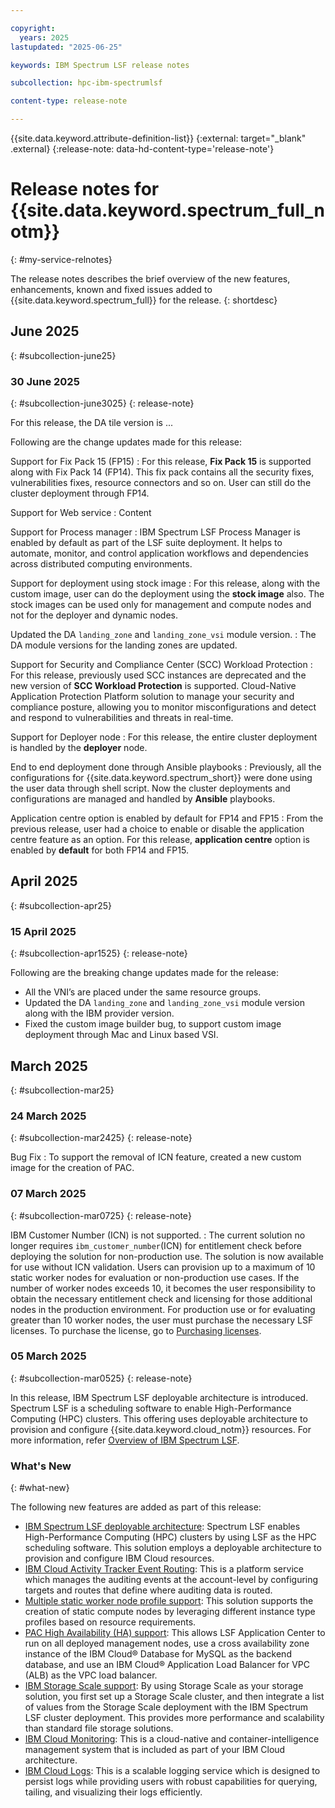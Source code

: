 ```yaml
---

copyright:
  years: 2025
lastupdated: "2025-06-25"

keywords: IBM Spectrum LSF release notes

subcollection: hpc-ibm-spectrumlsf

content-type: release-note

---
```




{{site.data.keyword.attribute-definition-list}}
{:external: target="_blank" .external}
{:release-note: data-hd-content-type='release-note'}



# Release notes for {{site.data.keyword.spectrum_full_notm}}
{: #my-service-relnotes}

The release notes describes the brief overview of the new features, enhancements, known and fixed issues added to {{site.data.keyword.spectrum_full}} for the release.
{: shortdesc}

## June 2025
{: #subcollection-june25}

### 30 June 2025
{: #subcollection-june3025}
{: release-note}

For this release, the DA tile version is ...

Following are the change updates made for this release:

Support for Fix Pack 15 (FP15)
:   For this release, **Fix Pack 15** is supported along with Fix Pack 14 (FP14). This fix pack contains all the security fixes, vulnerabilities fixes, resource connectors and so on.
User can still do the cluster deployment through FP14.

Support for Web service
:   Content

Support for Process manager
:   IBM Spectrum LSF Process Manager is enabled by default as part of the LSF suite deployment. It helps to automate, monitor, and control application workflows and dependencies across distributed computing environments.

Support for deployment using stock image
:   For this release, along with the custom image, user can do the deployment using the **stock image** also. The stock images can be used only for management and compute nodes and not for the deployer and dynamic nodes.

Updated the DA `landing_zone` and `landing_zone_vsi` module version.
:   The DA module versions for the landing zones are updated.

Support for Security and Compliance Center (SCC) Workload Protection
:   For this release, previously used SCC instances are deprecated and the new version of **SCC Workload Protection** is supported. Cloud-Native Application Protection Platform solution to manage your security and compliance posture, allowing you to monitor misconfigurations and detect and respond to vulnerabilities and threats in real-time.

Support for Deployer node
:   For this release, the entire cluster deployment is handled by the **deployer** node.

End to end deployment done through Ansible playbooks
:   Previously, all the configurations for {{site.data.keyword.spectrum_short}} were done using the user data through shell script. Now the cluster deployments and configurations are managed and handled by **Ansible** playbooks.

Application centre option is enabled by default for FP14 and FP15
:   From the previous release, user had a choice to enable or disable the application centre feature as an option. For this release, **application centre** option is enabled by **default** for both FP14 and FP15.

## April 2025
{: #subcollection-apr25}

### 15 April 2025
{: #subcollection-apr1525}
{: release-note}

Following are the breaking change updates made for the release:
* All the VNI’s are placed under the same resource groups.
* Updated the DA `landing_zone` and `landing_zone_vsi` module version along with the IBM provider version.
* Fixed the custom image builder bug, to support custom image deployment through Mac and Linux based VSI.

## March 2025
{: #subcollection-mar25}

### 24 March 2025
{: #subcollection-mar2425}
{: release-note}

Bug Fix
:   To support the removal of ICN feature, created a new custom image for the creation of PAC.

### 07 March 2025
{: #subcollection-mar0725}
{: release-note}

IBM Customer Number (ICN) is not supported.
:   The current solution no longer requires `ibm_customer_number`(ICN) for entitlement check before deploying the solution for non-production use. The solution is now available for use without ICN validation. Users can provision up to a maximum of 10 static worker nodes for evaluation or non-production use cases. If the number of worker nodes exceeds 10, it becomes the user responsibility to obtain the necessary entitlement check and licensing for those additional nodes in the production environment. For production use or for evaluating greater than 10 worker nodes, the user must purchase the necessary LSF licenses. To purchase the license, go to [Purchasing licenses](https://www.ibm.com/docs/en/devops-test-embedded/9.0.0?topic=licenses-purchasing).

### 05 March 2025
{: #subcollection-mar0525}
{: release-note}

In this release, IBM Spectrum LSF deployable architecture is introduced. Spectrum LSF is a scheduling software to enable High-Performance Computing (HPC) clusters. This offering uses deployable architecture to provision and configure {{site.data.keyword.cloud_notm}} resources. For more information, refer [Overview of IBM Spectrum LSF](/docs/hpc-ibm-spectrumlsf?topic=hpc-ibm-spectrumlsf-about-spectrum-lsf).

### What's New
{: #what-new}

The following new features are added as part of this release:

* [IBM Spectrum LSF deployable architecture](/docs/hpc-ibm-spectrumlsf?topic=hpc-ibm-spectrumlsf-ibm-spectrum-lsf): Spectrum LSF enables High-Performance Computing (HPC) clusters by using LSF as the HPC scheduling software. This solution employs a deployable architecture to provision and configure IBM Cloud resources.
* [IBM Cloud Activity Tracker Event Routing](/docs/hpc-ibm-spectrumlsf?topic=hpc-ibm-spectrumlsf-activity-tracker-overview): This is a platform service which manages the auditing events at the account-level by configuring targets and routes that define where auditing data is routed.
* [Multiple static worker node profile support](/docs/hpc-ibm-spectrumlsf?topic=hpc-ibm-spectrumlsf-considerations-for-HPC-custer-compute-types): This solution supports the creation of static compute nodes by leveraging different instance type profiles based on resource requirements.
* [PAC High Availability (HA) support](/docs/hpc-ibm-spectrumlsf?topic=hpc-ibm-spectrumlsf-before-deploy-application-center): This allows LSF Application Center to run on all deployed management nodes, use a cross availability zone instance of the IBM Cloud® Database for MySQL as the backend database, and use an IBM Cloud® Application Load Balancer for VPC (ALB) as the VPC load balancer.
* [IBM Storage Scale support](/docs/hpc-ibm-spectrumlsf?topic=hpc-ibm-spectrumlsf-integrating-scale): By using Storage Scale as your storage solution, you first set up a Storage Scale cluster, and then integrate a list of values from the Storage Scale deployment with the IBM Spectrum LSF cluster deployment. This provides more performance and scalability than standard file storage solutions.
* [IBM Cloud Monitoring](/docs/hpc-ibm-spectrumlsf?topic=hpc-ibm-spectrumlsf-cloud-monitoring-overview): This is a cloud-native and container-intelligence management system that is included as part of your IBM Cloud architecture.
* [IBM Cloud Logs](/docs/hpc-ibm-spectrumlsf?topic=hpc-ibm-spectrumlsf-cloud-logs-overview): This is a scalable logging service which is designed to persist logs while providing users with robust capabilities for querying, tailing, and visualizing their logs efficiently.
